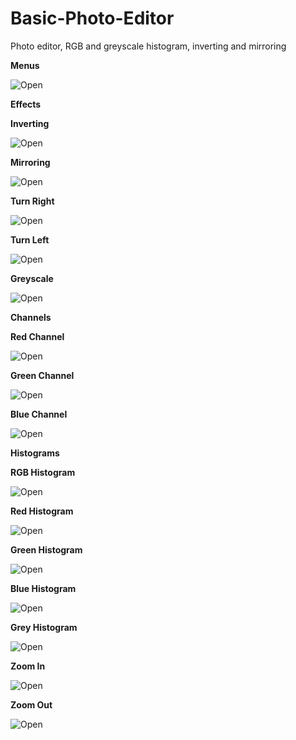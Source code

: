 # Basic-Photo-Editor
Photo editor, RGB and greyscale histogram, inverting and mirroring

**Menus**

![Open](https://github.com/SametKoca/Basic-Photo-Editor/blob/master/images/menu.jpg)

**Effects**


**Inverting**

![Open](https://github.com/SametKoca/Basic-Photo-Editor/blob/master/images/Invert.png)

**Mirroring**

![Open](https://github.com/SametKoca/Basic-Photo-Editor/blob/master/images/Mirror.png)

**Turn Right**

![Open](https://github.com/SametKoca/Basic-Photo-Editor/blob/master/images/Turn_right.png)

**Turn Left**

![Open](https://github.com/SametKoca/Basic-Photo-Editor/blob/master/images/Turn_left.png)

**Greyscale**

![Open](https://github.com/SametKoca/Basic-Photo-Editor/blob/master/images/Greyscale.png)

**Channels**

**Red Channel**

![Open](https://github.com/SametKoca/Basic-Photo-Editor/blob/master/images/Red_channel.png)

**Green Channel**

![Open](https://github.com/SametKoca/Basic-Photo-Editor/blob/master/images/Green_channel.png)

**Blue Channel**

![Open](https://github.com/SametKoca/Basic-Photo-Editor/blob/master/images/Blue_channel.png)

**Histograms**

**RGB Histogram**

![Open](https://github.com/SametKoca/Basic-Photo-Editor/blob/master/images/Histogram_rgb.png)

**Red Histogram**

![Open](https://github.com/SametKoca/Basic-Photo-Editor/blob/master/images/Histogram_red.png)

**Green Histogram**

![Open](https://github.com/SametKoca/Basic-Photo-Editor/blob/master/images/Histogram_green.png)

**Blue Histogram**

![Open](https://github.com/SametKoca/Basic-Photo-Editor/blob/master/images/Histogram_blue.png)

**Grey Histogram**

![Open](https://github.com/SametKoca/Basic-Photo-Editor/blob/master/images/Histogram_grey.png)

**Zoom In**

![Open](https://github.com/SametKoca/Basic-Photo-Editor/blob/master/images/zoom_in.png)

**Zoom Out**

![Open](https://github.com/SametKoca/Basic-Photo-Editor/blob/master/images/zoom_out.png)
